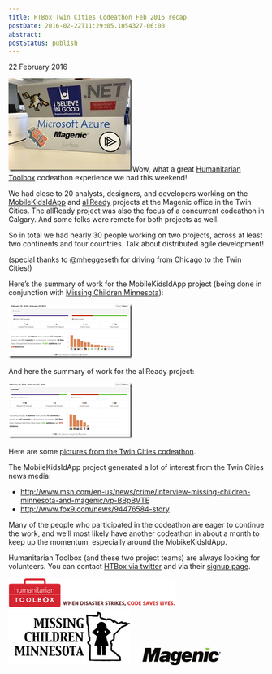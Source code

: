 ```yaml
---
title: HTBox Twin Cities Codeathon Feb 2016 recap
postDate: 2016-02-22T11:29:05.1054327-06:00
abstract: 
postStatus: publish
---
```

22 February 2016

[![20160221_171836120_iOS](binary/Open-Live-Writer/HTBox-Twin-Cities-Codeathon-Feb-2016-rec_913E/20160221_171836120_iOS_thumb.jpg "20160221_171836120_iOS")](binary/Open-Live-Writer/HTBox-Twin-Cities-Codeathon-Feb-2016-rec_913E/20160221_171836120_iOS_2.jpg)Wow, what a great [Humanitarian Toolbox](http://www.htbox.org/) codeathon experience we had this weekend!

We had close to 20 analysts, designers, and developers working on the [MobileKidsIdApp](https://github.com/HTBox/MobileKidsIdApp) and [allReady](https://github.com/HTBox/allReady) projects at the Magenic office in the Twin Cities. The allReady project was also the focus of a concurrent codeathon in Calgary. And some folks were remote for both projects as well.

So in total we had nearly 30 people working on two projects, across at least two continents and four countries. Talk about distributed agile development!

(special thanks to [@mheggeseth](https://twitter.com/mheggeseth) for driving from Chicago to the Twin Cities!)

Here’s the summary of work for the MobileKidsIdApp project (being done in conjunction with [Missing Children Minnesota](http://missingchildrenmn.net/)):

[![snip_20160222101850](binary/Open-Live-Writer/HTBox-Twin-Cities-Codeathon-Feb-2016-rec_913E/snip_20160222101850_thumb.png "snip_20160222101850")](binary/Open-Live-Writer/HTBox-Twin-Cities-Codeathon-Feb-2016-rec_913E/snip_20160222101850_2.png)

And here the summary of work for the allReady project:

[![snip_20160222105204](binary/Open-Live-Writer/HTBox-Twin-Cities-Codeathon-Feb-2016-rec_913E/snip_20160222105204_thumb.png "snip_20160222105204")](binary/Open-Live-Writer/HTBox-Twin-Cities-Codeathon-Feb-2016-rec_913E/snip_20160222105204_2.png)

Here are some [pictures from the Twin Cities codeathon](https://www.flickr.com/photos/9274835@N08/sets/72157664747270982).

The MobileKidsIdApp project generated a lot of interest from the Twin Cities news media:

- http://www.msn.com/en-us/news/crime/interview-missing-children-minnesota-and-magenic/vp-BBpBVTE
- http://www.fox9.com/news/94476584-story


Many of the people who participated in the codeathon are eager to continue the work, and we’ll most likely have another codeathon in about a month to keep up the momentum, especially around the MobikeKidsIdApp.

Humanitarian Toolbox (and these two project teams) are always looking for volunteers. You can contact [HTBox via twitter](https://twitter.com/htbox) and via their [signup page](http://www.htbox.org/sign-up).

[![ht-hero](binary/Open-Live-Writer/HTBox-Twin-Cities-Codeathon-Feb-2016-rec_913E/ht-hero_3.png "ht-hero")](http://www.htbox.org)    [![MCM-logo](binary/Open-Live-Writer/HTBox-Twin-Cities-Codeathon-Feb-2016-rec_913E/MCM-logo_3.jpg "MCM-logo")](https://www.facebook.com/Missing-Children-Minnesota-164298202632/?fref=ts&amp;ref=br_tf)      [![Magenic-Logo](binary/Open-Live-Writer/HTBox-Twin-Cities-Codeathon-Feb-2016-rec_913E/Magenic-Logo_3.png "Magenic-Logo")](http://www.magenic.com)

